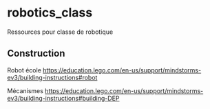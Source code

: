 # robotics_class
Ressources pour classe de robotique

## Construction

Robot école 
https://education.lego.com/en-us/support/mindstorms-ev3/building-instructions#robot

Mécanismes
https://education.lego.com/en-us/support/mindstorms-ev3/building-instructions#building-DEP

